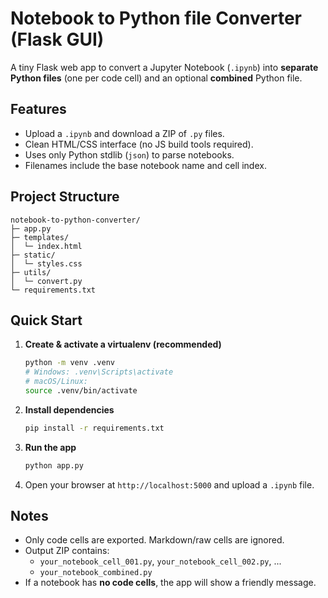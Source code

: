 # Notebook to Python file Converter (Flask GUI)

A tiny Flask web app to convert a Jupyter Notebook (`.ipynb`) into **separate Python files** (one per code cell) and an optional **combined** Python file.

## Features
- Upload a `.ipynb` and download a ZIP of `.py` files.
- Clean HTML/CSS interface (no JS build tools required).
- Uses only Python stdlib (`json`) to parse notebooks.
- Filenames include the base notebook name and cell index.

## Project Structure
```
notebook-to-python-converter/
├─ app.py
├─ templates/
│  └─ index.html
├─ static/
│  └─ styles.css
├─ utils/
│  └─ convert.py
└─ requirements.txt
```

## Quick Start
1. **Create & activate a virtualenv (recommended)**
   ```bash
   python -m venv .venv
   # Windows: .venv\Scripts\activate
   # macOS/Linux:
   source .venv/bin/activate
   ```
2. **Install dependencies**
   ```bash
   pip install -r requirements.txt
   ```
3. **Run the app**
   ```bash
   python app.py
   ```
4. Open your browser at `http://localhost:5000` and upload a `.ipynb` file.

## Notes
- Only code cells are exported. Markdown/raw cells are ignored.
- Output ZIP contains:
  - `your_notebook_cell_001.py`, `your_notebook_cell_002.py`, ...
  - `your_notebook_combined.py`
- If a notebook has **no code cells**, the app will show a friendly message.

